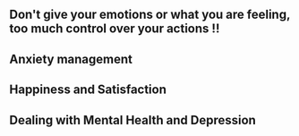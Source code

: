 ## Don't give your emotions or what you are feeling, too much control over your actions !!

## Anxiety management 

## Happiness and Satisfaction 

## Dealing with Mental Health and Depression 

